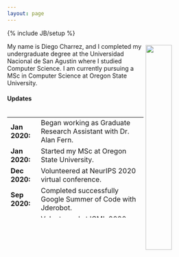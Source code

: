 ```yaml
---
layout: page
---
```

{% include JB/setup %}

<!-- <img style="float: right; width: 35%; padding: 5px;" src=" {{ site.url }}/assets/profile.jpg "> -->
<img style="float: right; width: 35%; padding: 5px;" src="https://avatars3.githubusercontent.com/u/8667636?s=400&v=4">
My name is Diego Charrez, and I completed my undergraduate degree at the Universidad Nacional de San Agustin where I studied Computer Science. I am currently pursuing a MSc in Computer Science at Oregon State University.

#### Updates

<div style="height:250px;overflow:auto;">
<table>
<col width="100px">
<col width="650px">

<tr><td><b>Jan 2020:</b></td><td> Began working as Graduate Research Assistant with Dr. Alan Fern.</td></tr>
<tr><td><b>Jan 2020:</b></td><td> Started my MSc at Oregon State University.</td></tr>
<tr><td><b>Dec 2020:</b></td><td> Volunteered at NeurIPS 2020 virtual conference.</td></tr>
<tr><td><b>Sep 2020:</b></td><td> Completed successfully Google Summer of Code with Jderobot.</td></tr>
<tr><td><b>Jul 2020:</b></td><td> Volunteered at ICML 2020 and LatinX workshop, got granted a free registration for the virtual conference.</td></tr>
<tr><td><b>Jul 2020:</b></td><td> Accepted at the 2020 <a href="https://dlrlsummerschool.ca/" target="_blank">CIFAR Virtual Deep Learning + Reinforcement Learning Summer School.</a> </td></tr>
<tr><td><b>May 2020:</b></td><td> Accepted for Google Summer of Code at Jderobot.</td></tr>
<tr><td><b>Mar 2020:</b></td><td> Accepted my fall 2020 M.Sc. at Oregon State University.</td></tr>
<tr><td><b>Apr 2020:</b></td><td> Volunteered at ICLR 2020, and got granted a free registration for the virtual conference.</td></tr>
<tr><td><b>Mar 2020:</b></td><td> I have accepted my Fall 2020 MSc in computer science offer at Oregon State University EECS.</td></tr>
<tr><td><b>Sep 2019:</b></td><td> Wrote a <a href="https://medium.com/@dcharrezt/neurips-2019-stats-c91346d31c8f" target="_blank">blog</a> about NeurIPS Stats at medium.</td></tr>
<tr><td><b>Jun 2019:</b></td><td> Started collaborating with LatinX in AI as a remote research volunteer.</td></tr>
<tr><td><b>Apr 2019:</b></td><td> Wrote a <a href="https://medium.com/@dcharrezt/icml-2019-stats-4ba18fbc6543" target="_blank">blog</a> about ICML Stats at medium.</td></tr>
<tr><td><b>Jan 2019:</b></td><td> Started working as a software engineer at the Universidad Nacional de San Agustin.</td></tr>
<tr><td><b>Dec 2018:</b></td><td> Completed my undergraduate degree at the Universidad Nacional de San Agustin where I studied Computer Science.</td></tr>
<tr><td><b>Aug 2018:</b></td><td> Travel award to attend <a href="https://www.kdd.org/kdd2018/" target="_blank">SIGKDD</a> held in London.</td></tr>
